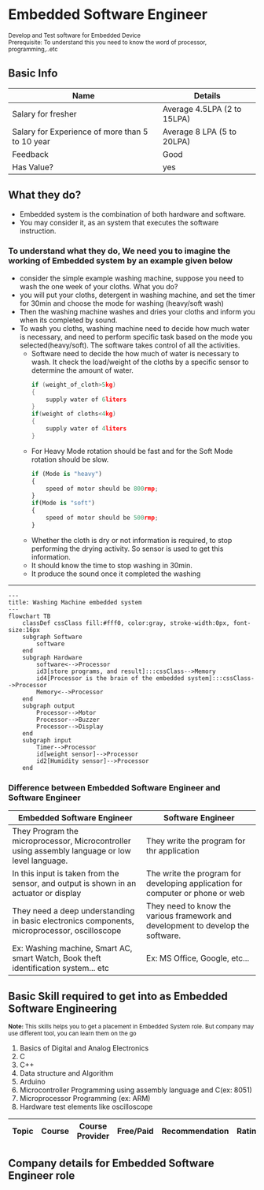 # **Embedded Software Engineer**
<sup>Develop and Test software for Embedded Device</sup>  
<sub>Prerequisite: To understand this you need to know the word of processor, programming,..etc</sub>

## **Basic Info**
Name | Details
-|-
Salary for fresher | Average 4.5LPA (2 to 15LPA)
Salary for Experience of more than 5 to 10 year | Average 8 LPA (5 to 20LPA)
Feedback | Good
Has Value? | yes



## **What they do?**
- Embedded system is the combination of both hardware and software. 
- You may consider it, as an system that executes the software instruction. 
### **To understand what they do, We need you to imagine the working of Embedded system by an example given below**
- consider the simple example washing machine, suppose you need to wash the one week of your cloths. What you do?
- you will put your cloths, detergent in washing machine, and set the timer for 30min and choose the mode for washing (heavy/soft wash)
- Then the washing machine washes and dries your cloths and inform you when its completed by sound.
- To wash you cloths, washing machine need to decide how much water is necessary, and need to perform specific task based on the mode you selected(heavy/soft). The software takes control of all the activities.
    - Software need to decide the how much of water is necessary to wash. It check the load/weight of the cloths by a specific sensor to determine the amount of water. 
        ```c
        if (weight_of_cloth>5kg)
        {
            supply water of 6liters
        }
        if(weight of cloths<4kg)
        {
            supply water of 4liters
        }
        ````
    - For Heavy Mode rotation should be fast and for the Soft Mode rotation should be slow.
        ```python
        if (Mode is "heavy")
        {
            speed of motor should be 800rmp;
        }
        if(Mode is "soft")
        {
            speed of motor should be 500rmp;
        }
        ````
    - Whether the cloth is dry or not information is required, to stop performing the drying activity. So sensor is used to get this information.
    - It should know the time to stop washing in 30min.
    - It produce the sound once it completed the washing
---
```mermaid
---
title: Washing Machine embedded system
---
flowchart TB
    classDef cssClass fill:#fff0, color:gray, stroke-width:0px, font-size:16px
    subgraph Software
        software
    end
    subgraph Hardware
        software<-->Processor
        id3[store programs, and result]:::cssClass-->Memory
        id4[Processor is the brain of the embedded system]:::cssClass-->Processor
        Memory<-->Processor
    end
    subgraph output
        Processor-->Motor
        Processor-->Buzzer
        Processor-->Display
    end
    subgraph input
        Timer-->Processor
        id[weight sensor]-->Processor
        id2[Humidity sensor]-->Processor
    end
```

### **Difference between Embedded Software Engineer and Software Engineer**
Embedded Software Engineer | Software Engineer
-|-
They Program the microprocessor, Microcontroller using assembly language or low level language. | They write the program for thr application
In this input is taken from the sensor, and output is shown in an actuator or display | The write the program for developing application for computer or phone or web
They need a deep understanding in basic electronics components, microprocessor, oscilloscope | They need to know the various framework and development to develop the software.
Ex: Washing machine, Smart AC, smart Watch, Book theft identification system... etc | Ex: MS Office, Google, etc...

## **Basic Skill required to get into as Embedded Software Engineering**
<sup>**Note:** This skills helps you to get a placement in Embedded System role. But company may use different tool, you can learn them on the go</sup>

1. Basics of Digital and Analog Electronics
1. C
2. C++
3. Data structure and Algorithm 
1. Arduino
1. Microcontroller Programming using assembly language and C(ex: 8051)
1. Microprocessor Programming (ex: ARM)
1. Hardware test elements like oscilloscope

Topic | Course | Course Provider | Free/Paid| Recommendation| Rating
-|-|-|-|-|-



## Company details for Embedded Software Engineer role
